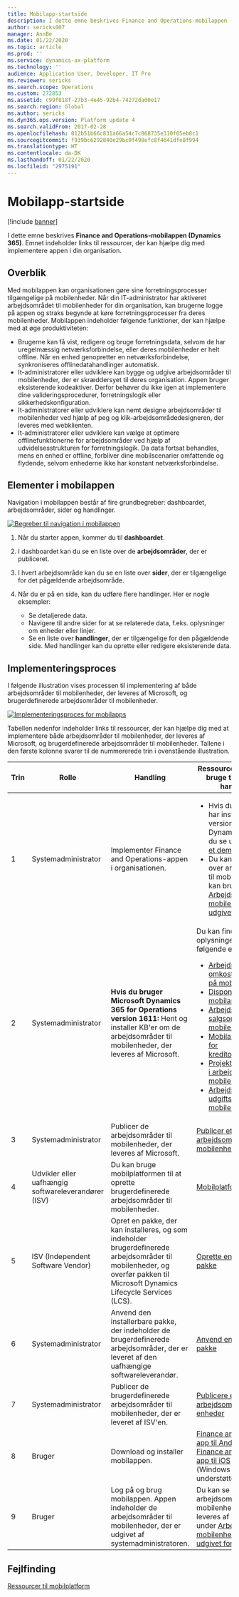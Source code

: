 ```yaml
---
title: Mobilapp-startside
description: I dette emne beskrives Finance and Operations-mobilappen (Dynamics 365). Emnet indeholder links til ressourcer, der kan hjælpe dig med implementere appen i din organisation.
author: sericks007
manager: AnnBe
ms.date: 01/22/2020
ms.topic: article
ms.prod: ''
ms.service: dynamics-ax-platform
ms.technology: ''
audience: Application User, Developer, IT Pro
ms.reviewer: sericks
ms.search.scope: Operations
ms.custom: 272853
ms.assetid: c99f818f-27b3-4e45-92b4-74272dad0e17
ms.search.region: Global
ms.author: sericks
ms.dyn365.ops.version: Platform update 4
ms.search.validFrom: 2017-02-28
ms.openlocfilehash: 012b51b66c831a66a54c7c868735e310f05eb8c1
ms.sourcegitcommit: f939bc6292840e29bc0f498efc8f4641dfe8f994
ms.translationtype: HT
ms.contentlocale: da-DK
ms.lasthandoff: 01/22/2020
ms.locfileid: "2975191"
---
```

# <a name="mobile-app-home-page"></a>Mobilapp-startside

[!include [banner](../includes/banner.md)]

I dette emne beskrives **Finance and Operations-mobilappen (Dynamics 365)**. Emnet indeholder links til ressourcer, der kan hjælpe dig med implementere appen i din organisation.

<a name="overview"></a>Overblik
--------

Med mobilappen kan organisationen gøre sine forretningsprocesser tilgængelige på mobilenheder. Når din IT-administrator har aktiveret arbejdsområdet til mobilenheder for din organisation, kan brugerne logge på appen og straks begynde at køre forretningsprocesser fra deres mobilenheder. Mobilappen indeholder følgende funktioner, der kan hjælpe med at øge produktiviteten:

- Brugerne kan få vist, redigere og bruge forretningsdata, selvom de har uregelmæssig netværksforbindelse, eller deres mobilenheder er helt offline. Når en enhed genopretter en netværksforbindelse, synkroniseres offlinedatahandlinger automatisk.
- It-administratorer eller udviklere kan bygge og udgive arbejdsområder til mobilenheder, der er skræddersyet til deres organisation. Appen bruger eksisterende kodeaktiver. Derfor behøver du ikke igen at implementere dine valideringsprocedurer, forretningslogik eller sikkerhedskonfiguration.
- It-administratorer eller udviklere kan nemt designe arbejdsområder til mobilenheder ved hjælp af peg og klik-arbejdsområdedesigneren, der leveres med webklienten.
- It-administratorer eller udviklere kan vælge at optimere offlinefunktionerne for arbejdsområder ved hjælp af udvidelsesstrukturen for forretningslogik. Da data fortsat behandles, mens en enhed er offline, forbliver dine mobilscenarier omfattende og flydende, selvom enhederne ikke har konstant netværksforbindelse.

## <a name="elements-of-the-mobile-app"></a>Elementer i mobilappen
Navigation i mobilappen består af fire grundbegreber: dashboardet, arbejdsområder, sider og handlinger. 

[![Begreber til navigation i mobilappen](./media/mobilephoneapp1-1024x536.png)](./media/mobilephoneapp1.png)

1. Når du starter appen, kommer du til **dashboardet**.
2. I dashboardet kan du se en liste over de **arbejdsområder**, der er publiceret.
3. I hvert arbejdsområde kan du se en liste over **sider**, der er tilgængelige for det pågældende arbejdsområde.
4. Når du er på en side, kan du udføre flere handlinger. Her er nogle eksempler:

    - Se detaljerede data.
    - Navigere til andre sider for at se relaterede data, f.eks. oplysninger om enheder eller linjer.
    - Se en liste over **handlinger**, der er tilgængelige for den pågældende side. Med handlinger kan du oprette eller redigere eksisterende data.

## <a name="implementation-process"></a>Implementeringsproces
I følgende illustration vises processen til implementering af både arbejdsområder til mobilenheder, der leveres af Microsoft, og brugerdefinerede arbejdsområder til mobilenheder. 

[![Implementeringsproces for mobilapps](./media/Mobile-implementation-process-5.png)](./media/Mobile-implementation-process-5.png)

Tabellen nedenfor indeholder links til ressourcer, der kan hjælpe dig med at implementere både arbejdsområder til mobilenheder, der leveres af Microsoft, og brugerdefinerede arbejdsområder til mobilenheder. Tallene i den første kolonne svarer til de nummererede trin i ovenstående illustration.

<table>
<colgroup>
<col width="25%" />
<col width="25%" />
<col width="25%" />
<col width="25%" />
</colgroup>
<thead>
<tr class="header">
<th>Trin</th>
<th>Rolle</th>
<th>Handling</th>
<th>Ressourcer, som du kan bruge til at fuldføre handlingen</th>
</tr>
</thead>
<tbody>
<tr class="odd">
<td>1</td>
<td>Systemadministrator</td>
<td>Implementer Finance and Operations-appen i organisationen.</td>
<td><ul><li>Hvis du endnu ikke har installeret en version af Microsoft Dynamics 365, kan du se under <a href="../deployment/deploy-demo-environment.md">Installere et demomiljø</a>.</li><li>Du kan se en liste over arbejdsområder til mobilenheder, der kan bruges, under <a href="mobile-workspaces-released.md">Arbejdsområde til mobilenheder, der er udgivet for nylig</a>.</li></ul></td>
</tr>
<tr class="even">
<td>2</td>
<td>Systemadministrator</td>
<td><strong>Hvis du bruger Microsoft Dynamics 365 for Operations version 1611:</strong> Hent og installer KB'er om de arbejdsområder til mobilenheder, der leveres af Microsoft.</td>
<td>Du kan finde flere oplysninger under følgende emner:
<ul>

<li><a href="../../../finance/cost-accounting/cost-controlling-mobile-workspace.md">Arbejdsområde til omkostningsstyring på mobilenheder</a></li>
<li><a href="../../../supply-chain/inventory/inventory-on-hand-mobile-workspace.md">Disponibelt lager i mobilarbejdsområde</a></li>
<li><a href="../../../supply-chain/sales-marketing/sales-orders-mobile-workspace.md">Arbejdsområder for salgsordrer på mobilenheder</a></li>
<li><a href="../../../supply-chain/procurement/vendor-collaboration-mobile-workspace.md">Mobilarbejdsområde for kreditorsamarbejde</a></li>
<li><a href="../../../finance/project-management/project-time-entry-mobile-workspace.md">Projekttidsregistrering i arbejdsområde til mobile enheder</a></li>
<li><a href="../../../finance/expense-management/expense-management-mobile-workspace.md">Arbejdsområde til udgiftsstyring på mobilenhed</a></li>

</ul></td>
</tr>
<tr class="odd">
<td>3</td>
<td>Systemadministrator</td>
<td>Publicer de arbejdsområder til mobilenheder, der leveres af Microsoft.</td>
<td><a href="publish-mobile-workspace.md">Publicer et arbejdsområde til mobilenheder</a>
</td>
</tr>
<tr class="even">
<td>4</td>
<td>Udvikler eller uafhængig softwareleverandører (ISV)</td>
<td>Du kan bruge mobilplatformen til at oprette brugerdefinerede arbejdsområder til mobilenheder.</td>
<td><a href="platform/mobile-platform-home-page.md">Mobilplatform</a></td>
</tr>
<tr class="odd">
<td>5</td>
<td>ISV (Independent Software Vendor)</td>
<td>Opret en pakke, der kan installeres, og som indeholder brugerdefinerede arbejdsområder til mobilenheder, og overfør pakken til Microsoft Dynamics Lifecycle Services (LCS).</td>
<td><a href="../deployment/create-apply-deployable-package.md">Oprette en installerbar pakke</a></td>
</tr>
<tr class="even">
<td>6</td>
<td>Systemadministrator</td>
<td>Anvend den installerbare pakke, der indeholder de brugerdefinerede arbejdsområder, der er leveret af den uafhængige softwareleverandør.</td>
<td><a href="../deployment/apply-deployable-package-system.md">Anvend en installerbar pakke</a></td>
</tr>
<tr class="odd">
<td>7</td>
<td>Systemadministrator</td>
<td>Publicer de brugerdefinerede arbejdsområder til mobilenheder, der er leveret af ISV'en.</td>
<td><a href="publish-mobile-workspace.md">Publicere et arbejdsområde til mobile enheder</a></td>
</tr>
<tr class="even">
<td>8</td>
<td>Bruger</td>
<td>Download og installer mobilappen.</td>
<td>
<a href="https://go.microsoft.com/fwlink/?linkid=850662">Finance and Operations-app til Android</a><BR/>
<a href="https://go.microsoft.com/fwlink/?linkid=850663">Finance and Operations-app til iOS</a><BR/>
(Windows Phone understøttes ikke)
</td>
</tr>
<tr class="odd">
<td>9</td>
<td>Bruger</td>
<td>Log på og brug mobilappen. Appen indeholder de arbejdsområder til mobilenheder, der er udgivet af systemadministratoren.</td>
<td>Du kan se en liste over arbejdsområder til mobilenheder, der leveres af Microsoft, under <a href="mobile-workspaces-released.md">Arbejdsområde til mobilenheder, der er udgivet for nylig</a>.
</td>
</tr>
</tbody>
</table>

## <a name="troubleshooting"></a>Fejlfinding
[Ressourcer til mobilplatform](platform/mobile-platform-home-page.md#troubleshooting-the-app)
